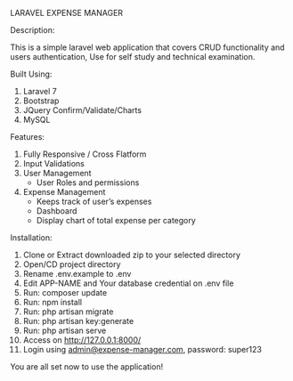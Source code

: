 LARAVEL EXPENSE MANAGER

Description:

This is a simple laravel web application that covers CRUD functionality and users authentication,
Use for self study and technical examination.

Built Using:

1. Laravel 7
2. Bootstrap
3. JQuery Confirm/Validate/Charts
4. MySQL

Features:

1. Fully Responsive / Cross Flatform
2. Input Validations
3. User Management
    - User Roles and permissions
4. Expense Management
    - Keeps track of user’s expenses
    - Dashboard
    - Display chart of total expense per category

Installation:

1. Clone or Extract downloaded zip to your selected directory
2. Open/CD project directory 
3. Rename .env.example to .env
4. Edit APP-NAME and Your database credential on .env file
5. Run: composer update
6. Run: npm install
7. Run: php artisan migrate
8. Run: php artisan key:generate
9. Run: php artisan serve
10. Access on http://127.0.0.1:8000/
11. Login using admin@expense-manager.com, password: super123

You are all set now to use the application!






 
